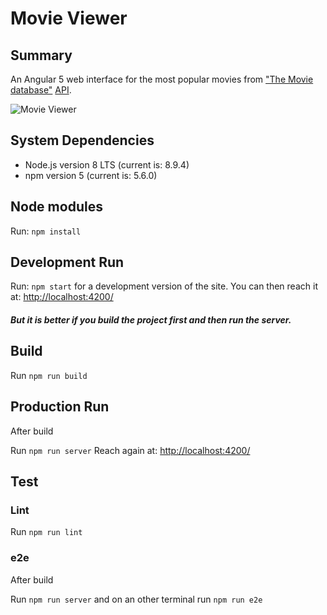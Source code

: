 # Movie Viewer

## Summary
An Angular 5 web interface for the most popular movies from ["The Movie database"](https://www.themoviedb.org) [API](https://developers.themoviedb.org/4/getting-started/authorization).

![Movie Viewer](https://raw.githubusercontent.com/tsiknas/MovieViewer/master/MovieViewer.jpg)

## System Dependencies
- Node.js version 8 LTS (current is: 8.9.4)
- npm version 5 (current is: 5.6.0)

## Node modules
Run: `npm install`

## Development Run
Run: `npm start` for a development version of the site.
You can then reach it at: [http://localhost:4200/](http://localhost:4200/)

##### But it is better if you build the project first and then run the server.

## Build
Run `npm run build`

## Production Run
After build

Run `npm run server`
Reach again at: [http://localhost:4200/](http://localhost:4200/)

## Test
### Lint
Run `npm run lint`

### e2e
After build

Run `npm run server` and on an other terminal run `npm run e2e`
